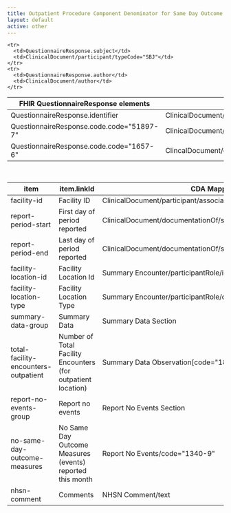 ```yaml
---
title: Outpatient Procedure Component Denominator for Same Day Outcome Measures Report Mapping to CDA
layout: default
active: other
---
```


<!-- { :.no_toc } -->

<!-- TOC  the css styling for this is \pages\assets\css\project.css under 'markdown-toc'-->

<!-- * Do not remove this line (it will not be displayed)
{:toc} -->

<!-- end TOC -->

<table class="codes">
  <thead>
    <tr>
      <th>FHIR QuestionnaireResponse elements</th>
      <th>CDA Mapping</th>
    </tr>
  </thead>
  <tbody>
    <tr>
      <td>QuestionnaireResponse.identifier</td>
      <td>ClinicalDocument/id</td>
    </tr>
    <tr>
      <td>QuestionnaireResponse.code.code="51897-7"</td>
      <td>ClinicalDocument/code</td>
    </tr>
    <tr>
      <td>QuestionnaireResponse.code.code="1657-6"</td>
      <td>ClincalDocument/documentationOf/serviceEvent/code</td>
    </tr>
    
    <tr>
      <td>QuestionnaireResponse.subject</td>
      <td>ClinicalDocument/participant/typeCode="SBJ"</td>
    </tr>
    <tr>
      <td>QuestionnaireResponse.author</td>
      <td>ClinicalDocument/author</td>
    </tr>
  </tbody>
</table>

<br/>

<table class="codes">
  <thead>
    <tr>
      <th>item</th>
      <th>item.linkId</th>
      <th>CDA Mapping</th>
    </tr>
  </thead>
  <tbody>
  <tr>
    <td>facility-id</td>
    <td>Facility ID</td>
    <td>ClinicalDocument/participant/associatedEntity/id</td>
  </tr>
  <tr>
    <td>report-period-start</td>
    <td>First day of period reported</td>
    <td>ClinicalDocument/documentationOf/serviceEvent/effectiveTime/low</td>
  </tr>
  <tr>
    <td>report-period-end</td>
    <td>Last day of period reported</td>
    <td>ClinicalDocument/documentationOf/serviceEvent/effectiveTime/high</td>
  </tr>
  <tr>
    <td>facility-location-id</td>
    <td>Facility Location Id</td>
    <td>Summary Encounter/participantRole/id</td>
  </tr>
  <tr>
    <td>facility-location-type</td>
    <td>Facility Location Type</td>
    <td>Summary Encounter/participantRole/code</td>
  </tr>
  <tr>
    <td>summary-data-group</td>
    <td>Summary Data</td>
    <td>Summary Data Section</td>
  </tr>
  <tr>
    <td>total-facility-encounters-outpatient</td>
    <td>Number of Total Facility Encounters (for outpatient location)</td>
    <td>Summary Data Observation[code="1890-3"]/value</td>
  </tr>
  <tr>
    <td>report-no-events-group</td>
    <td>Report no events</td>
    <td>Report No Events Section</td>
  </tr>
  <tr>
    <td>no-same-day-outcome-measures</td>
    <td>No Same Day Outcome Measures (events) reported this month</td>
    <td>Report No Events/code="1340-9"</td>
  </tr>
  <tr>
    <td>nhsn-comment</td>
    <td>Comments</td>
    <td>NHSN Comment/text</td>
  </tr>
  </tbody>
</table>
